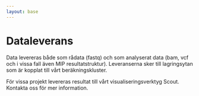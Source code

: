 ```yaml
---
layout: base
---
```


# Dataleverans
Data levereras både som rådata (fastq) och som analyserat data (bam, vcf och i vissa fall även MIP resultatstruktur). Leveranserna sker till lagringsytan som är kopplat till vårt beräkningskluster.

För vissa projekt levereras resultat till vårt visualiseringsverktyg Scout. Kontakta oss för mer information.
